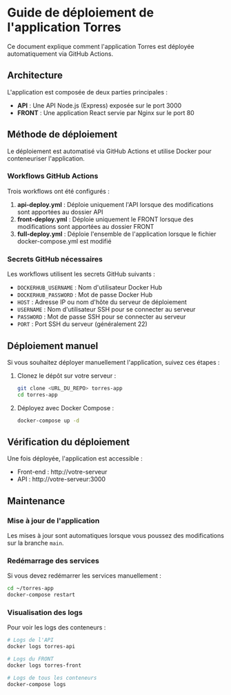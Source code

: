 # Guide de déploiement de l'application Torres

Ce document explique comment l'application Torres est déployée automatiquement via GitHub Actions.

## Architecture

L'application est composée de deux parties principales :
- **API** : Une API Node.js (Express) exposée sur le port 3000
- **FRONT** : Une application React servie par Nginx sur le port 80

## Méthode de déploiement

Le déploiement est automatisé via GitHub Actions et utilise Docker pour conteneuriser l'application.

### Workflows GitHub Actions

Trois workflows ont été configurés :

1. **api-deploy.yml** : Déploie uniquement l'API lorsque des modifications sont apportées au dossier API
2. **front-deploy.yml** : Déploie uniquement le FRONT lorsque des modifications sont apportées au dossier FRONT
3. **full-deploy.yml** : Déploie l'ensemble de l'application lorsque le fichier docker-compose.yml est modifié

### Secrets GitHub nécessaires

Les workflows utilisent les secrets GitHub suivants :
- `DOCKERHUB_USERNAME` : Nom d'utilisateur Docker Hub
- `DOCKERHUB_PASSWORD` : Mot de passe Docker Hub
- `HOST` : Adresse IP ou nom d'hôte du serveur de déploiement
- `USERNAME` : Nom d'utilisateur SSH pour se connecter au serveur
- `PASSWORD` : Mot de passe SSH pour se connecter au serveur
- `PORT` : Port SSH du serveur (généralement 22)

## Déploiement manuel

Si vous souhaitez déployer manuellement l'application, suivez ces étapes :

1. Clonez le dépôt sur votre serveur :
   ```bash
   git clone <URL_DU_REPO> torres-app
   cd torres-app
   ```

2. Déployez avec Docker Compose :
   ```bash
   docker-compose up -d
   ```

## Vérification du déploiement

Une fois déployée, l'application est accessible :
- Front-end : http://votre-serveur
- API : http://votre-serveur:3000

## Maintenance

### Mise à jour de l'application

Les mises à jour sont automatiques lorsque vous poussez des modifications sur la branche `main`.

### Redémarrage des services

Si vous devez redémarrer les services manuellement :
```bash
cd ~/torres-app
docker-compose restart
```

### Visualisation des logs

Pour voir les logs des conteneurs :
```bash
# Logs de l'API
docker logs torres-api

# Logs du FRONT
docker logs torres-front

# Logs de tous les conteneurs
docker-compose logs
``` 